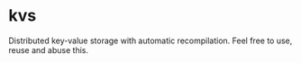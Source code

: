 kvs
===

Distributed key-value storage with automatic recompilation.
Feel free to use, reuse and abuse this.




